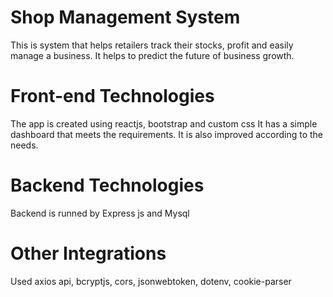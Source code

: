 # Shop Management System
This is system that helps retailers track their stocks, profit and easily manage a business.
It helps to predict the future of business growth.

# Front-end Technologies
The app is created using reactjs, bootstrap and custom css
It has a simple dashboard that meets the requirements. It is also improved according to the needs.

# Backend Technologies
Backend is runned by Express js and Mysql

# Other Integrations
Used axios api, bcryptjs,  cors, jsonwebtoken, dotenv, cookie-parser